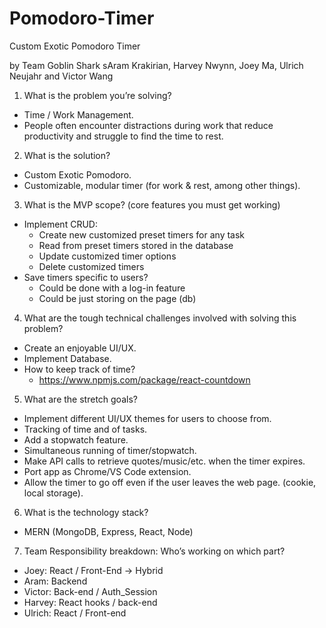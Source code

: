 # Pomodoro-Timer
Custom Exotic Pomodoro Timer 

by Team Goblin Shark
sAram Krakirian, Harvey Nwynn, Joey Ma, Ulrich Neujahr and Victor Wang

1. What is the problem you’re solving?
- Time / Work Management.
- People often encounter distractions during work that reduce productivity and struggle to find the time to rest.
2. What is the solution?
- Custom Exotic Pomodoro.
- Customizable, modular timer (for work & rest, among other things).
3. What is the MVP scope? (core features you must get working)
- Implement CRUD:
    - Create new customized preset timers for any task
    - Read from preset timers stored in the database
    - Update customized timer options
    - Delete customized timers
- Save timers specific to users?
    - Could be done with a log-in feature 
    - Could be just storing on the page (db)  
4. What are the tough technical challenges involved with solving this problem?
- Create an enjoyable UI/UX.
- Implement Database.
- How to keep track of time?
    - https://www.npmjs.com/package/react-countdown
5. What are the stretch goals?
- Implement different UI/UX themes for users to choose from.
- Tracking of time and of tasks.
- Add a stopwatch feature.
- Simultaneous running of timer/stopwatch.
- Make API calls to retrieve quotes/music/etc. when the timer expires.
- Port app as Chrome/VS Code extension.
- Allow the timer to go off even if the user leaves the web page. (cookie, local storage).
6. What is the technology stack?
- MERN (MongoDB, Express, React, Node)
7. Team Responsibility breakdown: Who’s working on which part?
- Joey: React / Front-End -> Hybrid
- Aram: Backend
- Victor: Back-end / Auth_Session
- Harvey: React hooks / back-end
- Ulrich: React / Front-end

